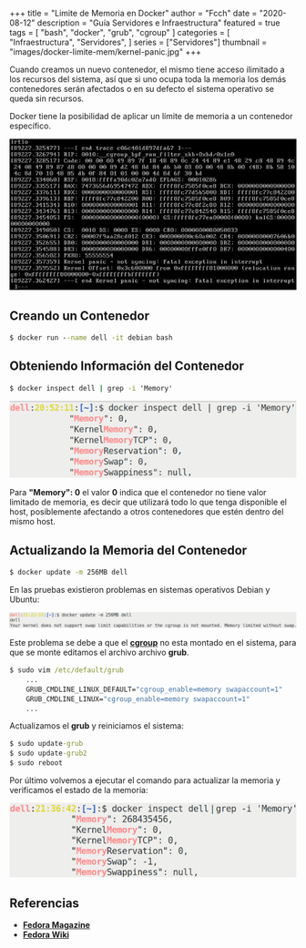 +++
title = "Limite de Memoria en Docker"
author = "Fcch"
date = "2020-08-12"
description = "Guía Servidores e Infraestructura"
featured = true
tags = [
    "bash",
    "docker",
    "grub",
    "cgroup"
]
categories = [
    "Infraestructura",
    "Servidores",
]
series = ["Servidores"]
thumbnail = "images/docker-limite-mem/kernel-panic.jpg"
+++

Cuando creamos un nuevo contenedor, el mismo tiene acceso ilimitado a los recursos del sistema, así que si uno ocupa toda la memoria los demás contenedores serán afectados o en su defecto el sistema operativo se queda sin recursos.

Docker tiene la posibilidad de aplicar un límite de memoria a un contenedor específico.

<!--more-->

![](/images/docker-limite-mem/kernel-panic.jpg)

## Creando un Contenedor

```cmd
$ docker run --name dell -it debian bash
```

## Obteniendo Información del Contenedor

```cmd
$ docker inspect dell | grep -i 'Memory'
```

![](/images/docker-limite-mem/docker-memory.png)

Para **"Memory": 0** el valor **0** indica que el contenedor no tiene valor limitado de memoria, es decir que utilizará todo lo que tenga disponible el host, posiblemente afectando a otros contenedores que estén dentro del mismo host.

## Actualizando la Memoria del Contenedor

```cmd
$ docker update -m 256MB dell
```

En las pruebas existieron problemas en sistemas operativos Debian y Ubuntu:

![](/images/docker-limite-mem/docker-kernel-fail.png)

Este problema se debe a que el [**cgroup**](https://en.wikipedia.org/wiki/Cgroups) no esta montado en el sistema, para que se monte editamos el archivo archivo **grub**.

```cmd
$ sudo vim /etc/default/grub
    ...
    GRUB_CMDLINE_LINUX_DEFAULT="cgroup_enable=memory swapaccount=1"
    GRUB_CMDLINE_LINUX="cgroup_enable=memory swapaccount=1"
    ...
```

Actualizamos el **grub** y reiniciamos el sistema:

```cmd
$ sudo update-grub
$ sudo update-grub2
$ sudo reboot
```

Por último volvemos a ejecutar el comando para actualizar la memoria y verificamos el estado de la memoria:

![](/images/docker-limite-mem/docker-update-mem.png)

## Referencias

- [**Fedora Magazine**](https://fedoramagazine.org/docker-and-fedora-32/)
- [**Fedora Wiki**](https://fedoraproject.org/wiki/Changes/CGroupsV2)